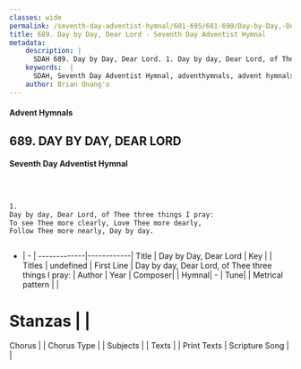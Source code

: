 ```yaml
---
classes: wide
permalink: /seventh-day-adventist-hymnal/601-695/681-690/Day-by-Day,-Dear-Lord/
title: 689. Day by Day, Dear Lord - Seventh Day Adventist Hymnal
metadata:
    description: |
      SDAH 689. Day by Day, Dear Lord. 1. Day by day, Dear Lord, of Thee three things I pray: To see Thee more clearly, Love Thee more dearly, Follow Thee more nearly, Day by day.
    keywords:  |
      SDAH, Seventh Day Adventist Hymnal, adventhymnals, advent hymnals, Day by Day, Dear Lord, Day by day, Dear Lord, of Thee three things I pray; 
    author: Brian Onang'o
---
```


#### Advent Hymnals
## 689. DAY BY DAY, DEAR LORD
#### Seventh Day Adventist Hymnal

```txt



1.
Day by day, Dear Lord, of Thee three things I pray:
To see Thee more clearly, Love Thee more dearly,
Follow Thee more nearly, Day by day.



```

- |   -  |
-------------|------------|
Title | Day by Day, Dear Lord |
Key |  |
Titles | undefined |
First Line | Day by day, Dear Lord, of Thee three things I pray: |
Author | 
Year | 
Composer|  |
Hymnal|  - |
Tune|  |
Metrical pattern | |
# Stanzas |  |
Chorus |  |
Chorus Type |  |
Subjects |  |
Texts |  |
Print Texts | 
Scripture Song |  |
  
